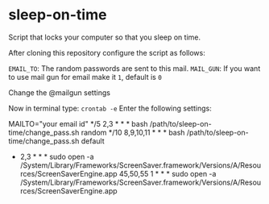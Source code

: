 # sleep-on-time
Script that locks your computer so that you sleep on time.

After cloning this repository configure the script as follows:

`EMAIL_TO`: The random passwords are sent to this mail.
`MAIL_GUN`: If you want to use mail gun for email make it `1`, default is `0`

Change the @mailgun settings

Now in terminal type: `crontab -e`
Enter the following settings:

MAILTO="your email id"
*/5 2,3 * * * bash /path/to/sleep-on-time/change_pass.sh random
*/10 8,9,10,11 * * * bash /path/to/sleep-on-time/change_pass.sh default
* 2,3 * * * sudo open -a /System/Library/Frameworks/ScreenSaver.framework/Versions/A/Resources/ScreenSaverEngine.app
45,50,55 1 * * * sudo open -a /System/Library/Frameworks/ScreenSaver.framework/Versions/A/Resources/ScreenSaverEngine.app
